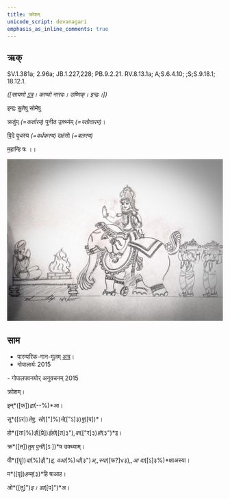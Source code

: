 ```yaml
---
title: क्रोशम्  
unicode_script: devanagari  
emphasis_as_inline_comments: true
---   
```


## ऋक्

SV.1.381a; 2.96a; JB.1.227,228; PB.9.2.21. RV.8.13.1a; A;S.6.4.10; ;S;S.9.18.1; 18.12.1.

*([सायणो [ऽत्र](https://archive.org/stream/RgVedaWithSayanasCommentaryPart3/rv_sayanabhasya_part3#page/n700/mode/1up&sa=D&ust=1542425956185000)। काण्वो नारदः। उष्णिक्। इन्द्रः।])*

इन्द्रः सु॒तेषु सोमे॑षु

क्रतु॑म् *(=कर्तारम्)* पुनीत उ॒क्थ्य॑म् *(=स्तोतारम्)*।

वि॒दे वृ॒धस्य *(=वर्धकस्य)* दक्ष॑सो *(=बलस्य)*

म॒हान्हि षः ।।

![](../images/indra-as-maghavAn-followed-by-people-bearing-wealth-moving-towards-a-yajamAna.png)


## साम

- पारम्परिक-गान-मूलम् [अत्र](https://sanskritdocuments.org/sites/pssramanujaswamy/VIVAAHA%20UPANAYANA%20SAAMAANI.pdf&sa=D&ust=1542425956186000)।
- गोपालार्यः 2015  
<div class="audioEmbed" src="https://archive
.org/download/jaiminIya-sAma-gAna-paravastu-tradition-gopAla-2015/krosham.mp3"></div>
- गोपालपवनयोर् अनुवचनम् 2015  
<div class="audioEmbed" src="https://archive
.org/download/jaiminIya-sAma-gAna-paravastu-tradition-anuvachanam-gopAla-pavana-2015/krosham.mp3"></div>

क्रोशम्।

इन्*([फ])*द्रा*(--%)*आ।

सू*([ऽर])*तेषु, सो*(["]%)*मे*(["ऽ]३)*षु*([प])*।

हो*([ता]%)*ई*([प्रे])*ईहो*([त]३")*,वा*(["र]३)*हो*(३")*इ।

क्र*([त])*तुम् पुनी*([ऽ ])*ष उक्थ्याम्।

वी*([पॄ])*दा*(%)*ई*(")*इ, वआ*(%)*र्धा*(३")*अ,,स्या*([फ?]v३)*,,आ दा*([ऽ]३%)*क्षाअस्या।

म*([पृ])*हम्म्*(३)*हि षाआह।

ओ*([तु]")*इ। डा*([प]")*अ।